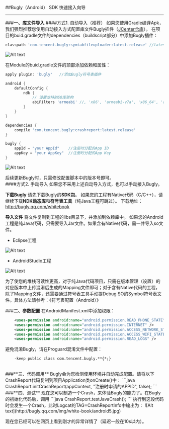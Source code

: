 ##Bugly（Android） SDK 快速接入向导

---
###**一、库文件导入**
####方式1. 自动导入（推荐）
如果您使用Gradle编译Apk，我们强烈推荐您使用自动接入方式配置库文件Bugly插件（[JCenter仓库](http://jcenter.bintray.com/com/tencent/bugly/)）。
在项目的buid.gradle文件的dependencies（buildscript部分）中添加Bugly插件：
```groovy
classpath 'com.tencent.bugly:symtabfileuploader:latest.release' //latest.release代表最新版本
```
![Alt text](http://bugly.qq.com/img/white-book/android1.png)

在Module的buid.gradle文件的顶部添加依赖和属性：

```groovy
apply plugin: 'bugly'	//添加Bugly符号表插件

android {
	defaultConfig {
		ndk {
			// 设置支持的SO库架构
			abiFilters 'armeabi' //, 'x86', 'armeabi-v7a', 'x86_64', 'arm64-v8a'
		}
	}
}

dependencies {
    compile 'com.tencent.bugly:crashreport:latest.release'
}

bugly {
	appId = "your AppId"	//注册时分配的App ID
	appKey = "your AppKey"	//注册时分配的App Key
}
```

![Alt text](http://bugly.qq.com/img/white-book/android2.png)

后续更新Bugly时，只需修改配置脚本中的版本号即可。
<br/>
####方式2. 手动导入
如果您不采用上述自动导入方式，也可以手动接入Bugly。

**下载Bugly**
请先下载Bugly的**SDK包**。
如果您的工程有Native代码（C/C++），请继续下载**NDK动态库**和**符号表工具**（纯Java工程可跳过）。
下载地址：http://bugly.qq.com/whitebook

**导入文件**
将文件复制到工程的libs目录下，并添加到依赖库中。
如果您的Android工程是纯Java代码，只需要导入Jar文件。如果含有Native代码，需一并导入so文件。

- Eclipse工程

![Alt text](http://bugly.qq.com/img/white-book/android3.jpg)
<br/>
- AndroidStudio工程

![Alt text](http://bugly.qq.com/img/white-book/android4.jpg)

为了使您的堆栈可读性更高，对于纯Java代码项目，只需在版本管理（设置）的对应版本中上传混淆后生成的Mapping文件即可；对于含有Native代码的工程，除了Mapping文件，还需要通过符号表工具手动提Debug SO的Symbol符号表文件。具体方法请参考：《符号表配置（Android）》

###**二、参数配置**
 在AndroidManifest.xml中添加权限：
```xml
	<uses-permission android:name="android.permission.READ_PHONE_STATE" />
	<uses-permission android:name="android.permission.INTERNET" />
	<uses-permission android:name="android.permission.ACCESS_NETWORK_STATE" />
	<uses-permission android:name="android.permission.ACCESS_WIFI_STATE" />
	<uses-permission android:name="android.permission.READ_LOGS" />
```

避免混淆Bugly，请在Proguard混淆文件中配置：
```
    -keep public class com.tencent.bugly.**{*;}
```

<br/>
###**三、代码调用**
Bugly会为您检测使用环境并自动完成配置。请将以下CrashReport代码复制到项目Application类onCreate()中：
```java
    CrashReport.initCrashReport(appContext, "注册时申请的APPID", false);
```

<br/>
###**四、测试**
现在您可以制造一个Crash，来体验Bugly的能力了。在Bugly的初始化代码后，调用
```java
	CrashReport.testJavaCrash();
```
执行到这段代码时会发生一个Crash，此时Logcat的TAG=CrashReportInfo中输出为：
![Alt text](http://bugly.qq.com/img/white-book/android5.jpg)

现在您已经可以在网页上看到刚才的异常详情了（延迟一般在10s以内）。
